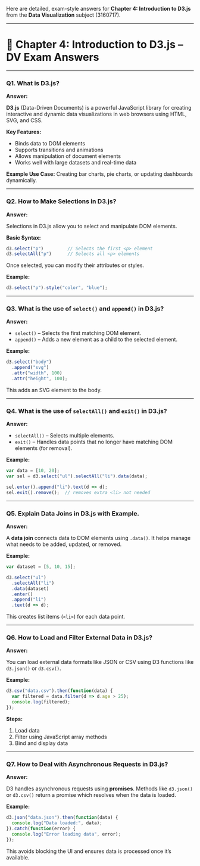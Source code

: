 Here are detailed, exam-style answers for **Chapter 4: Introduction to D3.js** from the **Data Visualization** subject (3160717).

---

# 📘 Chapter 4: Introduction to D3.js – DV Exam Answers

---

### Q1. **What is D3.js?**

**Answer:**

**D3.js** (Data-Driven Documents) is a powerful JavaScript library for creating interactive and dynamic data visualizations in web browsers using HTML, SVG, and CSS.

**Key Features:**

* Binds data to DOM elements
* Supports transitions and animations
* Allows manipulation of document elements
* Works well with large datasets and real-time data

**Example Use Case:** Creating bar charts, pie charts, or updating dashboards dynamically.

---

### Q2. **How to Make Selections in D3.js?**

**Answer:**

Selections in D3.js allow you to select and manipulate DOM elements.

**Basic Syntax:**

```javascript
d3.select("p")         // Selects the first <p> element
d3.selectAll("p")      // Selects all <p> elements
```

Once selected, you can modify their attributes or styles.

**Example:**

```javascript
d3.select("p").style("color", "blue");
```

---

### Q3. **What is the use of `select()` and `append()` in D3.js?**

**Answer:**

* `select()` – Selects the first matching DOM element.
* `append()` – Adds a new element as a child to the selected element.

**Example:**

```javascript
d3.select("body")
  .append("svg")
  .attr("width", 100)
  .attr("height", 100);
```

This adds an SVG element to the body.

---

### Q4. **What is the use of `selectAll()` and `exit()` in D3.js?**

**Answer:**

* `selectAll()` – Selects multiple elements.
* `exit()` – Handles data points that no longer have matching DOM elements (for removal).

**Example:**

```javascript
var data = [10, 20];
var sel = d3.select("ul").selectAll("li").data(data);

sel.enter().append("li").text(d => d);
sel.exit().remove();  // removes extra <li> not needed
```

---

### Q5. **Explain Data Joins in D3.js with Example.**

**Answer:**

A **data join** connects data to DOM elements using `.data()`. It helps manage what needs to be added, updated, or removed.

**Example:**

```javascript
var dataset = [5, 10, 15];

d3.select("ul")
  .selectAll("li")
  .data(dataset)
  .enter()
  .append("li")
  .text(d => d);
```

This creates list items (`<li>`) for each data point.

---

### Q6. **How to Load and Filter External Data in D3.js?**

**Answer:**

You can load external data formats like JSON or CSV using D3 functions like `d3.json()` or `d3.csv()`.

**Example:**

```javascript
d3.csv("data.csv").then(function(data) {
  var filtered = data.filter(d => d.age > 25);
  console.log(filtered);
});
```

**Steps:**

1. Load data
2. Filter using JavaScript array methods
3. Bind and display data

---

### Q7. **How to Deal with Asynchronous Requests in D3.js?**

**Answer:**

D3 handles asynchronous requests using **promises**. Methods like `d3.json()` or `d3.csv()` return a promise which resolves when the data is loaded.

**Example:**

```javascript
d3.json("data.json").then(function(data) {
  console.log("Data loaded:", data);
}).catch(function(error) {
  console.log("Error loading data", error);
});
```

This avoids blocking the UI and ensures data is processed once it’s available.

